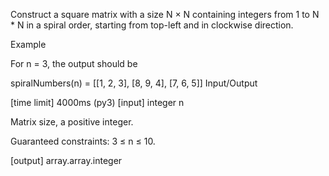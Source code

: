 Construct a square matrix with a size N × N containing integers from 1 to N * N in a spiral order, starting from top-left and in clockwise direction.

Example

For n = 3, the output should be

spiralNumbers(n) = [[1, 2, 3],
                    [8, 9, 4],
                    [7, 6, 5]]
Input/Output

[time limit] 4000ms (py3)
[input] integer n

Matrix size, a positive integer.

Guaranteed constraints:
3 ≤ n ≤ 10.

[output] array.array.integer
